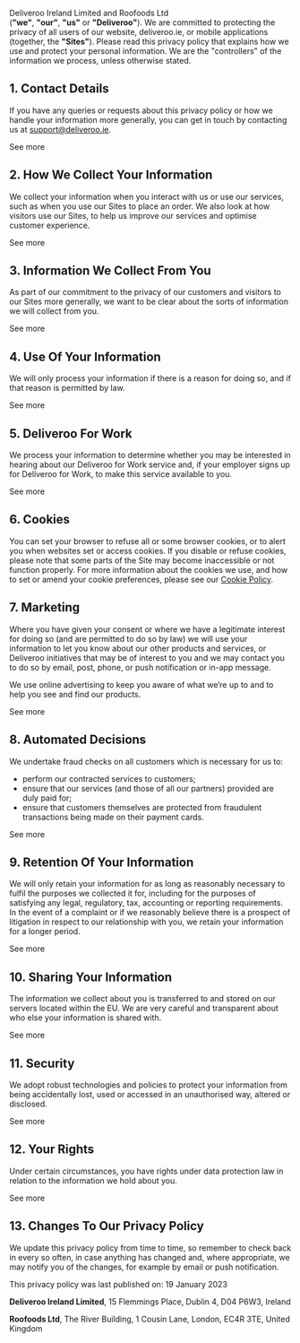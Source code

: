 Deliveroo Ireland Limited and Roofoods Ltd (**"we"**, **"our"**, **"us"** or **"Deliveroo"**). We are committed to protecting the privacy of all users of our website, deliveroo.ie, or mobile applications (together, the **"Sites"**). Please read this privacy policy that explains how we use and protect your personal information. We are the "controllers" of the information we process, unless otherwise stated.

1\. Contact Details
-------------------

If you have any queries or requests about this privacy policy or how we handle your information more generally, you can get in touch by contacting us at support@deliveroo.ie.

See more

2\. How We Collect Your Information
-----------------------------------

We collect your information when you interact with us or use our services, such as when you use our Sites to place an order. We also look at how visitors use our Sites, to help us improve our services and optimise customer experience.

See more

3\. Information We Collect From You
-----------------------------------

As part of our commitment to the privacy of our customers and visitors to our Sites more generally, we want to be clear about the sorts of information we will collect from you.

See more

4\. Use Of Your Information
---------------------------

We will only process your information if there is a reason for doing so, and if that reason is permitted by law.

See more

5\. Deliveroo For Work
----------------------

We process your information to determine whether you may be interested in hearing about our Deliveroo for Work service and, if your employer signs up for Deliveroo for Work, to make this service available to you.

See more

6\. Cookies
-----------

You can set your browser to refuse all or some browser cookies, or to alert you when websites set or access cookies. If you disable or refuse cookies, please note that some parts of the Site may become inaccessible or not function properly. For more information about the cookies we use, and how to set or amend your cookie preferences, please see our [Cookie Policy](https://deliveroo.ie/cookies).

7\. Marketing
-------------

Where you have given your consent or where we have a legitimate interest for doing so (and are permitted to do so by law) we will use your information to let you know about our other products and services, or Deliveroo initiatives that may be of interest to you and we may contact you to do so by email, post, phone, or push notification or in-app message.

We use online advertising to keep you aware of what we’re up to and to help you see and find our products.

See more

8\. Automated Decisions
-----------------------

We undertake fraud checks on all customers which is necessary for us to: 

* perform our contracted services to customers; 
* ensure that our services (and those of all our partners) provided are duly paid for;
* ensure that customers themselves are protected from fraudulent transactions being made on their payment cards.

See more

9\. Retention Of Your Information
---------------------------------

We will only retain your information for as long as reasonably necessary to fulfil the purposes we collected it for, including for the purposes of satisfying any legal, regulatory, tax, accounting or reporting requirements. In the event of a complaint or if we reasonably believe there is a prospect of litigation in respect to our relationship with you, we retain your information for a longer period.

See more

10\. Sharing Your Information
-----------------------------

The information we collect about you is transferred to and stored on our servers located within the EU. We are very careful and transparent about who else your information is shared with.

See more

11\. Security
-------------

We adopt robust technologies and policies to protect your information from being accidentally lost, used or accessed in an unauthorised way, altered or disclosed.

See more

12\. Your Rights
----------------

Under certain circumstances, you have rights under data protection law in relation to the information we hold about you.

See more

13\. Changes To Our Privacy Policy
----------------------------------

We update this privacy policy from time to time, so remember to check back in every so often, in case anything has changed and, where appropriate, we may notify you of the changes, for example by email or push notification.

This privacy policy was last published on: 19 January 2023

**Deliveroo Ireland Limited**, 15 Flemmings Place, Dublin 4, D04 P6W3, Ireland

**Roofoods Ltd**, The River Building, 1 Cousin Lane, London, EC4R 3TE, United Kingdom